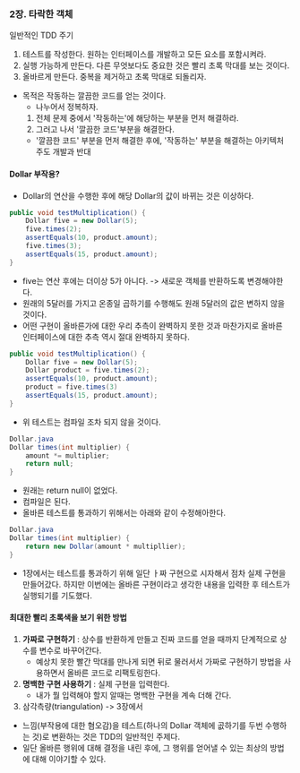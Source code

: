 ### 2장. 타락한 객체
일반적인 TDD 주기
1. 테스트를 작성한다. 원하는 인터페이스를 개발하고 모든 요소를 포함시켜라.
2. 실행 가능하게 만든다. 다른 무엇보다도 중요한 것은 빨리 초록 막대를 보는 것이다. 
3. 올바르게 만든다. 중복을 제거하고 초록 막대로 되돌리자.

- 목적은 작동하는 깔끔한 코드를 얻는 것이다. 
  - 나누어서 정복하자. 
  1. 전체 문제 중에서 '작동하는'에 해당하는 부분을 먼저 해결하라. 
  2. 그러고 나서 '깔끔한 코드'부분을 해결한다. 
  - '깔끔한 코드' 부분을 먼저 해결한 후에, '작동하는' 부분을 해결하는 아키텍처 주도 개발과 반대

#### Dollar 부작용?
- Dollar의 연산을 수행한 후에 해당 Dollar의 값이 바뀌는 것은 이상하다. 
```java
public void testMultiplication() {
    Dollar five = new Dollar(5);
    five.times(2);
    assertEquals(10, product.amount);
    five.times(3);
    assertEquals(15, product.amount);
}
```
- five는 연산 후에는 더이상 5가 아니다. -> 새로운 객체를 반환하도록 변경해야한다. 
- 원래의 5달러를 가지고 온종일 곱하기를 수행해도 원래 5달러의 값은 변하지 않을 것이다. 
- 어떤 구현이 올바른가에 대한 우리 추측이 완벽하지 못한 것과 마찬가지로 올바른 인터페이스에 대한 추측 역시 절대 완벽하지 못하다. 
```java
public void testMultiplication() {
    Dollar five = new Dollar(5);
    Dollar product = five.times(2);
    assertEquals(10, product.amount);
    product = five.times(3)
    assertEquals(15, product.amount);
}
```
- 위 테스트는 컴파일 조차 되지 않을 것이다. 
```java
Dollar.java
Dollar times(int multiplier) {
    amount *= multiplier;
    return null;
}
```
- 원래는 return null이 없었다. 
- 컴파일은 된다. 
- 올바른 테스트를 통과하기 위해서는 아래와 같이 수정해아한다. 
```java
Dollar.java
Dollar times(int multiplier) {
    return new Dollar(amount * multipllier);
}
```
- 1장에서는 테스트를 통과하기 위해 일단 ㅏ짜 구현으로 시자해서 점차 실제 구현을 만들어갔다. 하지만 이번에는 올바른 구현이라고 생각한 내용을 입력한 후 테스트가 실행되기를 기도했다. 

#### 최대한 빨리 초록색을 보기 위한 방법
1. **가짜로 구현하기** : 상수를 반환하게 만들고 진짜 코드를 얻을 때까지 단계적으로 상수를 변수로 바꾸어간다. 
    - 예상치 못한 빨간 막대를 만나게 되면 뒤로 물러서서 가짜로 구현하기 방법을 사용하면서 올바른 코드로 리팩토링한다. 
2. **명백한 구현 사용하기** : 실제 구현을 입력한다. 
   - 내가 뭘 입력해야 할지 알때는 명백한 구현을 계속 더해 간다. 
3. 삼각측량(triangulation) -> 3장에서

- 느낌(부작용에 대한 혐오감)을 테스트(하나의 Dollar 객체에 곲하기를 두번 수행하는 것)로 변환하는 것은 TDD의 일반적인 주제다.
- 일단 올바른 행위에 대해 결정을 내린 후에, 그 행위를 얻어낼 수 있는 최상의 방법에 대해 이야기할 수 있다.

